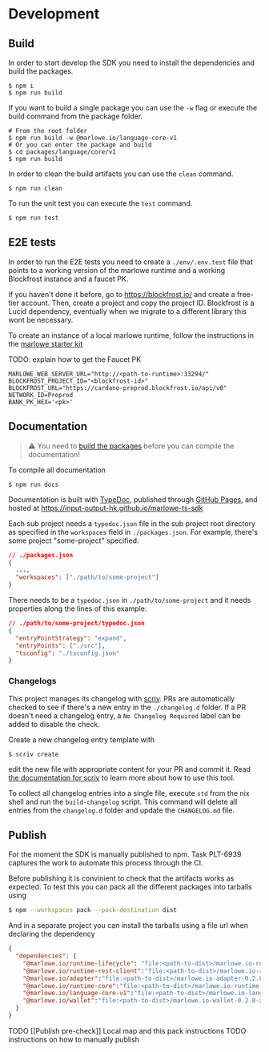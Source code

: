 # Development

## Build

In order to start develop the SDK you need to install the dependencies and build the packages.

```
$ npm i
$ npm run build
```

If you want to build a single package you can use the `-w` flag or execute the build command from the package folder.

```
# From the root folder
$ npm run build -w @marlowe.io/language-core-v1
# Or you can enter the package and build
$ cd packages/language/core/v1
$ npm run build
```

In order to clean the build artifacts you can use the `clean` command.

```
$ npm run clean
```

To run the unit test you can execute the `test` command.

```
$ npm run test
```

## E2E tests

In order to run the E2E tests you need to create a `./env/.env.test` file that points to a working version of the marlowe runtime and a working Blockfrost instance and a faucet PK.

If you haven't done it before, go to https://blockfrost.io/ and create a free-tier account. Then, create a project and copy the project ID. Blockfrost is a Lucid dependency, eventually when
we migrate to a different library this wont be necessary.

To create an instance of a local marlowe runtime, follow the instructions in the [marlowe starter kit](https://github.com/input-output-hk/marlowe-starter-kit/blob/main/docs/preliminaries.md)

TODO: explain how to get the Faucet PK

```
MARLOWE_WEB_SERVER_URL="http://<path-to-runtime>:33294/"
BLOCKFROST_PROJECT_ID="<blockfrost-id>"
BLOCKFROST_URL="https://cardano-preprod.blockfrost.io/api/v0"
NETWORK_ID=Preprod
BANK_PK_HEX='<pk>'
```

## Documentation

> ⚠ You need to [build the packages](#build) before you can compile the documentation!

To compile all documentation

```
$ npm run docs
```

Documentation is built with [TypeDoc](https://typedoc.org), published through [GitHub Pages](https://pages.github.com), and hosted at https://input-output-hk.github.io/marlowe-ts-sdk

Each sub project needs a `typedoc.json` file in the sub project root directory as specified in the `workspaces` field in `./packages.json`. For example, there's some project "some-project" specified:

```json
// ./packages.json
{
  ...,
  "workspaces": ["./path/to/some-project"]
}
```

There needs to be a `typedoc.json` in `./path/to/some-project` and it needs properties along the lines of this example:

```json
// ./path/to/some-project/typedoc.json
{
  "entryPointStrategy": "expand",
  "entryPoints": ["./src"],
  "tsconfig": "./tsconfig.json"
}
```

### Changelogs

This project manages its changelog with [scriv](https://github.com/nedbat/scriv). PRs are automatically checked to see if there's a new entry in the `./changelog.d` folder. If a PR doesn't need a changelog entry, a `No Changelog Required` label can be added to disable the check.

Create a new changelog entry template with

```
$ scriv create
```

edit the new file with appropriate content for your PR and commit it. Read [the documentation for scriv](https://scriv.readthedocs.io/en) to learn more about how to use this tool.

To collect all changelog entries into a single file, execute `std` from the nix shell and run the `build-changelog` script. This command will delete all entries from the `changelog.d` folder and update the `CHANGELOG.md` file.

## Publish

For the moment the SDK is manually published to npm. Task PLT-6939 captures the work to automate this process through the CI.

Before publishing it is convinient to check that the artifacts works as expected. To test this you can pack all the different packages into tarballs using

```bash
$ npm --workspaces pack --pack-destination dist
```

And in a separate project you can install the tarballs using a file url when declaring the dependency

```json
{
  "dependencies": {
    "@marlowe.io/runtime-lifecycle": "file:<path-to-dist>/marlowe.io-runtime-lifecycle-0.2.0-alpha-0.tgz",
    "@marlowe.io/runtime-rest-client":"file:<path-to-dist>/marlowe.io-runtime-rest-client-0.2.0-alpha-0.tgz",
    "@marlowe.io/adapter":"file:<path-to-dist>/marlowe.io-adapter-0.2.0-alpha-0.tgz",
    "@marlowe.io/runtime-core":"file:<path-to-dist>/marlowe.io-runtime-core-0.2.0-alpha-0.tgz",
    "@marlowe.io/language-core-v1":"file:<path-to-dist>/marlowe.io-language-core-v1-0.2.0-alpha-0.tgz",
    "@marlowe.io/wallet":"file:<path-to-dist>/marlowe.io-wallet-0.2.0-alpha-0.tgz"
  }
}
```
TODO [[Publish pre-check]] Local map and this pack instructions
TODO instructions on how to manually publish

